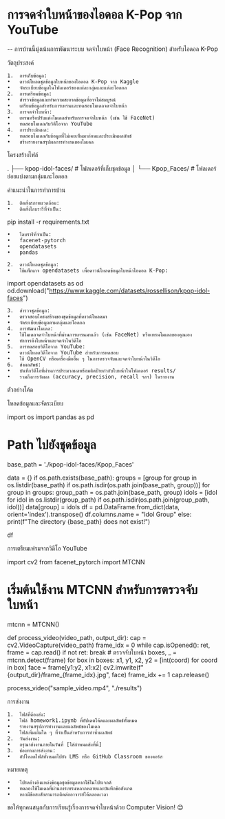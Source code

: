 

# การจดจำใบหน้าของไอดอล K-Pop จาก YouTube

-- 
การบ้านนี้มุ่งเน้นการพัฒนาระบบ จดจำใบหน้า (Face Recognition) สำหรับไอดอล K-Pop 

วัตถุประสงค์

	1.	การเก็บข้อมูล:
	•	ดาวน์โหลดชุดข้อมูลใบหน้าของไอดอล K-Pop จาก Kaggle
	•	จัดระเบียบข้อมูลในโฟลเดอร์ของแต่ละกลุ่มและแต่ละไอดอล
	2.	การเตรียมข้อมูล:
	•	สำรวจข้อมูลและทำความสะอาดข้อมูลที่อาจไม่สมบูรณ์
	•	เตรียมข้อมูลสำหรับการเทรนและทดสอบโมเดลจดจำใบหน้า
	3.	การจดจำใบหน้า:
	•	เทรนหรือปรับแต่งโมเดลสำหรับการจดจำใบหน้า (เช่น ใช้ FaceNet)
	•	ทดสอบโมเดลกับวิดีโอจาก YouTube
	4.	การประเมินผล:
	•	ทดสอบโมเดลกับข้อมูลที่ไม่เคยเห็นมาก่อนและประเมินผลลัพธ์
	•	สร้างรายงานสรุปผลการทำงานของโมเดล

โครงสร้างไฟล์

.
├── kpop-idol-faces/     # โฟลเดอร์ที่เก็บชุดข้อมูล
│   └── Kpop_Faces/      # โฟลเดอร์ย่อยแบ่งตามกลุ่มและไอดอล

คำแนะนำในการทำการบ้าน

	1.	ติดตั้งสภาพแวดล้อม:
	•	ติดตั้งไลบรารีที่จำเป็น:

pip install -r requirements.txt


	•	ไลบรารีที่จำเป็น:
	•	facenet-pytorch
	•	opendatasets
	•	pandas

	2.	ดาวน์โหลดชุดข้อมูล:
	•	ใช้แพ็กเกจ opendatasets เพื่อดาวน์โหลดข้อมูลใบหน้าไอดอล K-Pop:

import opendatasets as od
od.download("https://www.kaggle.com/datasets/rossellison/kpop-idol-faces")


	3.	สำรวจชุดข้อมูล:
	•	ตรวจสอบโครงสร้างของชุดข้อมูลที่ดาวน์โหลดมา
	•	จัดระเบียบข้อมูลตามกลุ่มและไอดอล
	4.	การพัฒนาโมเดล:
	•	ใช้โมเดลจดจำใบหน้าที่ผ่านการเทรนมาแล้ว (เช่น FaceNet) หรือเทรนโมเดลของคุณเอง
	•	ทำการดึงใบหน้าและจดจำในวิดีโอ
	5.	การทดสอบวิดีโอจาก YouTube:
	•	ดาวน์โหลดวิดีโอจาก YouTube สำหรับการทดสอบ
	•	ใช้ OpenCV หรือเครื่องมืออื่น ๆ ในการตรวจจับและจดจำใบหน้าในวิดีโอ
	6.	ส่งผลลัพธ์:
	•	บันทึกวิดีโอที่ผ่านการประมวลผลพร้อมติดป้ายกำกับใบหน้าในโฟลเดอร์ results/
	•	รวมถึงการวัดผล (accuracy, precision, recall ฯลฯ) ในรายงาน

ตัวอย่างโค้ด

โหลดข้อมูลและจัดระเบียบ

import os
import pandas as pd

# Path ไปยังชุดข้อมูล
base_path = './kpop-idol-faces/Kpop_Faces'

data = {}
if os.path.exists(base_path):
    groups = [group for group in os.listdir(base_path) if os.path.isdir(os.path.join(base_path, group))]
    for group in groups:
        group_path = os.path.join(base_path, group)
        idols = [idol for idol in os.listdir(group_path) if os.path.isdir(os.path.join(group_path, idol))]
        data[group] = idols
    df = pd.DataFrame.from_dict(data, orient='index').transpose()
    df.columns.name = "Idol Group"
else:
    print(f"The directory {base_path} does not exist!")

df

การเตรียมเฟรมจากวิดีโอ YouTube

import cv2
from facenet_pytorch import MTCNN

# เริ่มต้นใช้งาน MTCNN สำหรับการตรวจจับใบหน้า
mtcnn = MTCNN()

def process_video(video_path, output_dir):
    cap = cv2.VideoCapture(video_path)
    frame_idx = 0
    while cap.isOpened():
        ret, frame = cap.read()
        if not ret:
            break
        # ตรวจจับใบหน้า
        boxes, _ = mtcnn.detect(frame)
        for box in boxes:
            x1, y1, x2, y2 = [int(coord) for coord in box]
            face = frame[y1:y2, x1:x2]
            cv2.imwrite(f"{output_dir}/frame_{frame_idx}.jpg", face)
        frame_idx += 1
    cap.release()

process_video("sample_video.mp4", "./results")

การส่งงาน

	1.	ไฟล์ที่ต้องส่ง:
	•	ไฟล์ homework1.ipynb ที่อัปเดตโค้ดและผลลัพธ์ทั้งหมด
	•	รายงานสรุปการทำงานและผลลัพธ์ของโมเดล
	•	ไฟล์เพิ่มเติมใด ๆ ที่จำเป็นสำหรับการทำซ้ำผลลัพธ์
	2.	วันส่งงาน:
	•	กรุณาส่งงานภายในวันที่ [ใส่กำหนดส่งที่นี่]
	3.	ช่องทางการส่งงาน:
	•	อัปโหลดไฟล์ทั้งหมดไปยัง LMS หรือ GitHub Classroom ของคอร์ส

หมายเหตุ

	•	โปรดอ้างอิงแหล่งข้อมูลชุดข้อมูลหากใช้ในโปรเจกต์
	•	ทดลองใช้โมเดลที่ผ่านการเทรนหลากหลายและบันทึกข้อสังเกต
	•	หากมีข้อสงสัยสามารถติดต่ออาจารย์ได้ตลอดเวลา

ขอให้ทุกคนสนุกกับการเรียนรู้เรื่องการจดจำใบหน้าด้วย Computer Vision! 😊